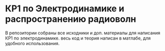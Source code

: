 # КР1 по Электродинамике и распространению радиоволн

В репозитории собраны все исходники и доп. материалы для написания КР1 по электродинамике. весь код и теория написан в матлабе, для удобного использования. 

